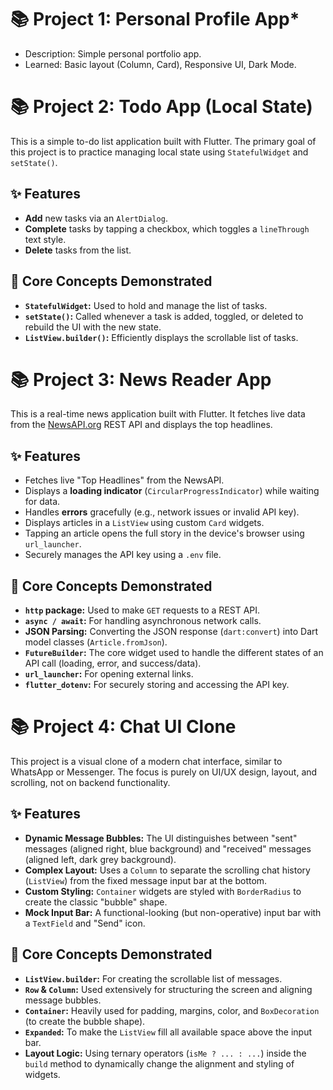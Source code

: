 # 📚 Project 1: Personal Profile App\*

- Description: Simple personal portfolio app.
- Learned: Basic layout (Column, Card), Responsive UI, Dark Mode.

# 📚 Project 2: Todo App (Local State)

This is a simple to-do list application built with Flutter. The primary goal of this project is to practice managing local state using `StatefulWidget` and `setState()`.

## ✨ Features

- **Add** new tasks via an `AlertDialog`.
- **Complete** tasks by tapping a checkbox, which toggles a `lineThrough` text style.
- **Delete** tasks from the list.

## 🚀 Core Concepts Demonstrated

- **`StatefulWidget`:** Used to hold and manage the list of tasks.
- **`setState()`:** Called whenever a task is added, toggled, or deleted to rebuild the UI with the new state.
- **`ListView.builder()`:** Efficiently displays the scrollable list of tasks.

# 📚 Project 3: News Reader App

This is a real-time news application built with Flutter. It fetches live data from the [NewsAPI.org](https://newsapi.org/) REST API and displays the top headlines.

## ✨ Features

- Fetches live "Top Headlines" from the NewsAPI.
- Displays a **loading indicator** (`CircularProgressIndicator`) while waiting for data.
- Handles **errors** gracefully (e.g., network issues or invalid API key).
- Displays articles in a `ListView` using custom `Card` widgets.
- Tapping an article opens the full story in the device's browser using `url_launcher`.
- Securely manages the API key using a `.env` file.

## 🚀 Core Concepts Demonstrated

- **`http` package:** Used to make `GET` requests to a REST API.
- **`async / await`:** For handling asynchronous network calls.
- **JSON Parsing:** Converting the JSON response (`dart:convert`) into Dart model classes (`Article.fromJson`).
- **`FutureBuilder`:** The core widget used to handle the different states of an API call (loading, error, and success/data).
- **`url_launcher`:** For opening external links.
- **`flutter_dotenv`:** For securely storing and accessing the API key.

# 📚 Project 4: Chat UI Clone

This project is a visual clone of a modern chat interface, similar to WhatsApp or Messenger. The focus is purely on UI/UX design, layout, and scrolling, not on backend functionality.

## ✨ Features

- **Dynamic Message Bubbles:** The UI distinguishes between "sent" messages (aligned right, blue background) and "received" messages (aligned left, dark grey background).
- **Complex Layout:** Uses a `Column` to separate the scrolling chat history (`ListView`) from the fixed message input bar at the bottom.
- **Custom Styling:** `Container` widgets are styled with `BorderRadius` to create the classic "bubble" shape.
- **Mock Input Bar:** A functional-looking (but non-operative) input bar with a `TextField` and "Send" icon.

## 🚀 Core Concepts Demonstrated

- **`ListView.builder`:** For creating the scrollable list of messages.
- **`Row` & `Column`:** Used extensively for structuring the screen and aligning message bubbles.
- **`Container`:** Heavily used for padding, margins, color, and `BoxDecoration` (to create the bubble shape).
- **`Expanded`:** To make the `ListView` fill all available space above the input bar.
- **Layout Logic:** Using ternary operators (`isMe ? ... : ...`) inside the `build` method to dynamically change the alignment and styling of widgets.

